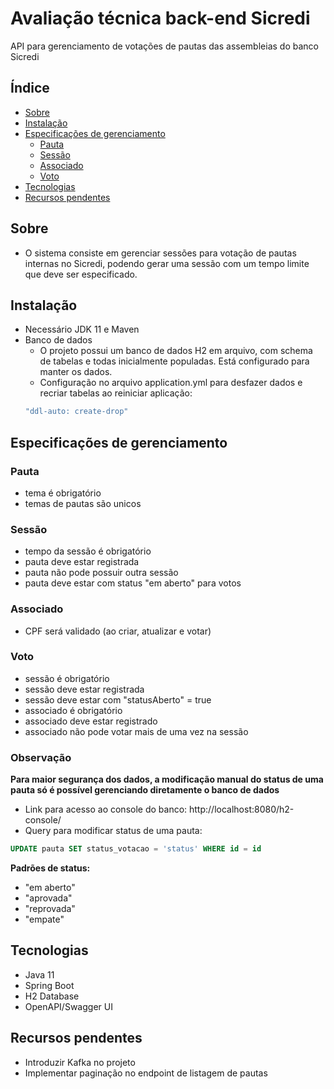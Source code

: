 # Avaliação técnica back-end Sicredi
API para gerenciamento de votações de pautas das assembleias do banco Sicredi
<!--ts-->
## Índice
   * [Sobre](#sobre)
   * [Instalação](#instalação)
   * [Especificações de gerenciamento](#especificações-de-gerenciamento)
      * [Pauta](#pauta)
      * [Sessão](#sessão)
      * [Associado](#associado)
      * [Voto](#voto)
   * [Tecnologias](#tecnologias)
   * [Recursos pendentes](#recursos-pendentes)
<!--te-->
## Sobre
- O sistema consiste em gerenciar sessões para votação de pautas internas no Sicredi, podendo gerar uma sessão com um tempo limite 
que deve ser especificado.

## Instalação
- Necessário JDK 11 e Maven
- Banco de dados
  - O projeto possui um banco de dados H2 em arquivo, com schema de tabelas e todas inicialmente populadas. Está configurado para manter os dados.  
  - Configuração no arquivo application.yml para desfazer dados e recriar tabelas ao reiniciar aplicação: 
  ~~~yml 
  "ddl-auto: create-drop"
  ~~~
## Especificações de gerenciamento
### Pauta
   - tema é obrigatório
   - temas de pautas são unicos
### Sessão
   - tempo da sessão é obrigatório
   - pauta deve estar registrada
   - pauta não pode possuir outra sessão
   - pauta deve estar com status "em aberto" para votos
    
### Associado  
   - CPF será validado (ao criar, atualizar e votar)
    
### Voto 
   - sessão é obrigatório
   - sessão deve estar registrada
   - sessão deve estar com "statusAberto" = true
   - associado é obrigatório
   - associado deve estar registrado
   - associado não pode votar mais de uma vez na sessão
### Observação
**Para maior segurança dos dados, a modificação manual do status de uma pauta só é possível gerenciando diretamente o banco de dados**
   - Link para acesso ao console do banco: http://localhost:8080/h2-console/ <br />
   - Query para modificar status de uma pauta: 
  ~~~sql
  UPDATE pauta SET status_votacao = 'status' WHERE id = id
  ~~~
   **Padrões de status:**
   - "em aberto" 
   - "aprovada" 
   - "reprovada" 
   - "empate"
## Tecnologias
  - Java 11
  - Spring Boot
  - H2 Database
  - OpenAPI/Swagger UI
  
## Recursos pendentes
  - Introduzir Kafka no projeto
  - Implementar paginação no endpoint de listagem de pautas
